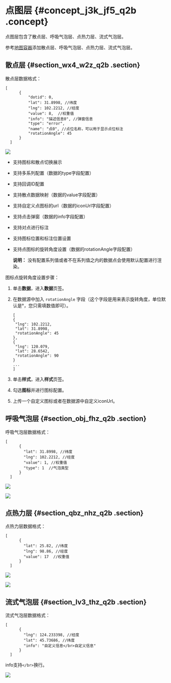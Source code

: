 # 点图层 {#concept_j3k_jf5_q2b .concept}

点图层包含了散点层、呼吸气泡层、点热力层、流式气泡层。

参考[地图容器](cn.zh-CN/用户指南/进阶技巧/基础平面地图组件/地图容器.md#)添加散点层、呼吸气泡层、点热力层、流式气泡层。

## 散点层 {#section_wx4_w2z_q2b .section}

散点层数据格式：

```
[
      {
          "dotid": 0,
          "lat": 31.8998, //纬度
          "lng": 102.2212, //经度
          "value": 8,  //权重值
          "info": "描述信息0", //弹窗信息
          "type": "error", 
          "name": "点0", //点位名称，可以用于显示点位标注
          "rotationAngle": 45
      }
  ]
```

![](http://static-aliyun-doc.oss-cn-hangzhou.aliyuncs.com/assets/img/16575/15343119058610_zh-CN.png)

-   支持图标和散点切换展示
-   支持多系列配置（数据的type字段配置）
-   支持回调ID配置
-   支持散点数据映射（数据的value字段配置）
-   支持自定义点图标的url（数据的iconUrl字段配置）
-   支持点击弹窗（数据的info字段配置）
-   支持对点进行标注
-   支持图标位置和标注位置设置
-   支持点图标的旋转角度设置（数据的rotationAngle字段配置）

    **说明：** 没有配置系列值或者不在系列值之内的数据点会使用默认配置进行渲染。


图标点旋转角度设置步骤：

1.  单击**数据**，进入**数据**页签。
2.  在数据源中加入 `rotationAngle` 字段（这个字段是用来表示旋转角度，单位默认是°，您只需填数值即可）。

    ```
    [
    {
     "lng": 102.2212,
     "lat": 31.8998,
     "rotationAngle": 45
    },
    {
     "lng": 120.079,
     "lat": 28.6542,
     "rotationAngle": 90
    }
    ...
    ]
    ```

3.  单击**样式**，进入**样式**页签。
4.  勾选**图标**并进行图标配置。
5.  上传一个自定义图标或者在数据源中自定义iconUrl。

## 呼吸气泡层 {#section_obj_fhz_q2b .section}

呼吸气泡层数据格式：

```
[
      {
        "lat": 31.8998, //纬度
        "lng": 102.2212, //经度
        "value": 1, //权重值
        "type": 1  //气泡类型
      }
  ]
```

![](http://static-aliyun-doc.oss-cn-hangzhou.aliyuncs.com/assets/img/16575/15343119058611_zh-CN.png)

![](http://static-aliyun-doc.oss-cn-hangzhou.aliyuncs.com/assets/img/16575/15343119058612_zh-CN.png)

## 点热力层 {#section_qbz_nhz_q2b .section}

点热力层数据格式：

```
[
      {
        "lat": 25.82, //纬度
        "lng": 98.86, //经度
        "value": 17  //权重值
      }
  ]
```

![](http://static-aliyun-doc.oss-cn-hangzhou.aliyuncs.com/assets/img/16575/15343119058613_zh-CN.png)

![](http://static-aliyun-doc.oss-cn-hangzhou.aliyuncs.com/assets/img/16575/15343119058614_zh-CN.png)

## 流式气泡层 {#section_lv3_thz_q2b .section}

流式气泡层数据格式：

```
[
      {
        "lng": 124.233398, //经度
        "lat": 45.73686, //纬度
        "info": "自定义信息</br>自定义信息"
      }
  ]
```

info支持`</br>`换行。

![](http://static-aliyun-doc.oss-cn-hangzhou.aliyuncs.com/assets/img/16575/15343119058615_zh-CN.png)

